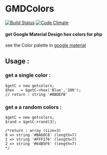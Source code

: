 # GMDColors
[![Build Status](https://travis-ci.org/wa7eedem/GMDColors.svg?branch=master)](https://travis-ci.org/wa7eedem/GMDColors)
[![Code Climate](https://codeclimate.com/github/wa7eedem/GMDColors/badges/gpa.svg)](https://codeclimate.com/github/wa7eedem/GMDColors)

#### get Google Material Design hex colors for php
see the Color palette in [google material](https://material.io/guidelines/style/color.html#color-color-tool)
## Usage :
### get a single color :

```
$getC = new getcolors;
$hex   = $getC->hex('Blue','100');
// return : string '#BBDEFB'
```

### get a a random colors :


```
$getC = new getcolors;
$rand = $getC->rand(3);

/*return : array (size=3)
0 => string '#BA68C8' (length=7)
1 => string '#FFF176' (length=7)
2 => string '#64B5F6' (length=7)
*/
```

